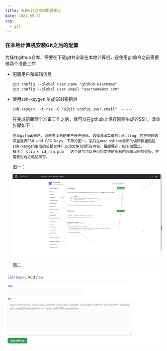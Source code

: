 ```yaml
---
title: 安装Git之后的配置要点
date: 2021-05-31
tag: 
  - git
---
```


###  在本地计算机安装Git之后的配置

为操作github仓库，需要在下载git并安装在本地计算机，在使用git命令之前需要做两个准备工作

* 配置用户和邮箱信息

  ~~~
  git config --global user.name "github-username"
  git config --global user.email "username@xx.com"
  ~~~

  

* 使用ssh-keygen 生成SSH密钥对

  ~~~
  ssh-keygen  -t rsa -C "${git config.user.email"  -----
  ~~~

  在完成前面两个准备工作之后，就可以在github上保存刚刚生成的SSH。具体步骤如下：

  ```
  登录github账户，点击右上角的用户账户图标，选择弹出菜单的settting，在左侧的选项里选择SSH and GPG keys，下面的图一。最后在new sshkey界面的编辑框里粘贴ssh-keygen生成的公钥文件(.pub文件)的所有内容，最后保存，如下面图二。
  备注： clip < id_rsa.pub   这个命令可以把公钥文件的所有内容输出到剪贴板，在需要的地方粘贴即可。
  ```

  图一：

  ![image](/images/github-new-ssh.png)

  图二

 ![img](/images/ssh-key-new.png)
